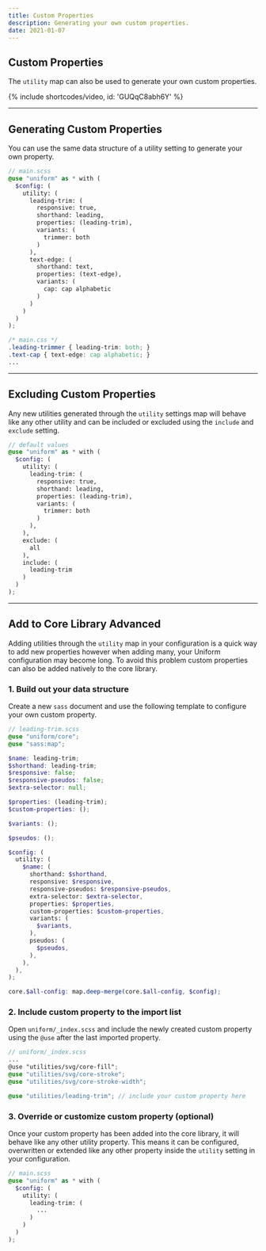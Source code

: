 ```yaml
---
title: Custom Properties
description: Generating your own custom properties.
date: 2021-01-07
---
```


## Custom Properties

The `utility` map can also be used to generate your own custom properties.

{% include shortcodes/video, id: 'GUQqC8abh6Y' %}

---

## Generating Custom Properties

You can use the same data structure of a utility setting to generate your own property.

```scss
// main.scss
@use "uniform" as * with (
  $config: (
    utility: (
      leading-trim: (
        responsive: true,
        shorthand: leading,
        properties: (leading-trim),
        variants: (
          trimmer: both
        )
      ),
      text-edge: (
        shorthand: text,
        properties: (text-edge),
        variants: (
          cap: cap alphabetic
        )
      )
    )
  )
);
```

```css
/* main.css */
.leading-trimmer { leading-trim: both; }
.text-cap { text-edge: cap alphabetic; }
...
```

---

## Excluding Custom Properties

Any new utilities generated through the `utility` settings map will behave like any other utility and can be included or excluded using the `include` and `exclude` setting.

```scss
// default values
@use "uniform" as * with (
  $config: (
    utility: (
      leading-trim: (
        responsive: true,
        shorthand: leading,
        properties: (leading-trim),
        variants: (
          trimmer: both
        )
      ),
    ),
    exclude: (
      all
    ),
    include: (
      leading-trim
    )
  )
);
```

---

## Add to Core Library <span class="ml-6 inline-flex align-items-center px-8 h-20 font-sm bold radius-full bg-blue bg-brighten-500 color-white align-middle">Advanced</span>

Adding utilities through the `utility` map in your configuration is a quick way to add new properties however when adding many, your Uniform configuration may become long. To avoid this problem custom properties can also be added natively to the core library.

### 1. Build out your data structure

Create a new `sass` document and use the following template to configure your own custom property.

```scss
// leading-trim.scss
@use "uniform/core";
@use "sass:map";

$name: leading-trim;
$shorthand: leading-trim;
$responsive: false;
$responsive-pseudos: false;
$extra-selector: null;

$properties: (leading-trim);
$custom-properties: ();

$variants: ();

$pseudos: ();

$config: (
  utility: (
    $name: (
      shorthand: $shorthand,
      responsive: $responsive,
      responsive-pseudos: $responsive-pseudos,
      extra-selector: $extra-selector,
      properties: $properties,
      custom-properties: $custom-properties,
      variants: (
        $variants,
      ),
      pseudos: (
        $pseudos,
      ),
    ),
  ),
);

core.$all-config: map.deep-merge(core.$all-config, $config);
```

### 2. Include custom property to the import list

Open `uniform/_index.scss` and include the newly created custom property using the `@use` after the last imported property.

```scss
// uniform/_index.scss
...
@use "utilities/svg/core-fill";
@use "utilities/svg/core-stroke";
@use "utilities/svg/core-stroke-width";

@use "utilities/leading-trim"; // include your custom property here
```

### 3. Override or customize custom property (optional)

Once your custom property has been added into the core library, it will behave like any other utility property. This means it can be configured, overwritten or extended like any other property inside the `utility` setting in your configuration.

```scss
// main.scss
@use "uniform" as * with (
  $config: (
    utility: (
      leading-trim: (
        ...
      )
    )
  )
);
```
